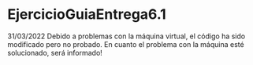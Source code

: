 # EjercicioGuiaEntrega6.1

31/03/2022
Debido a problemas con la máquina virtual, el código ha sido modificado pero no probado. En cuanto el problema con la máquina esté solucionado, será informado!
